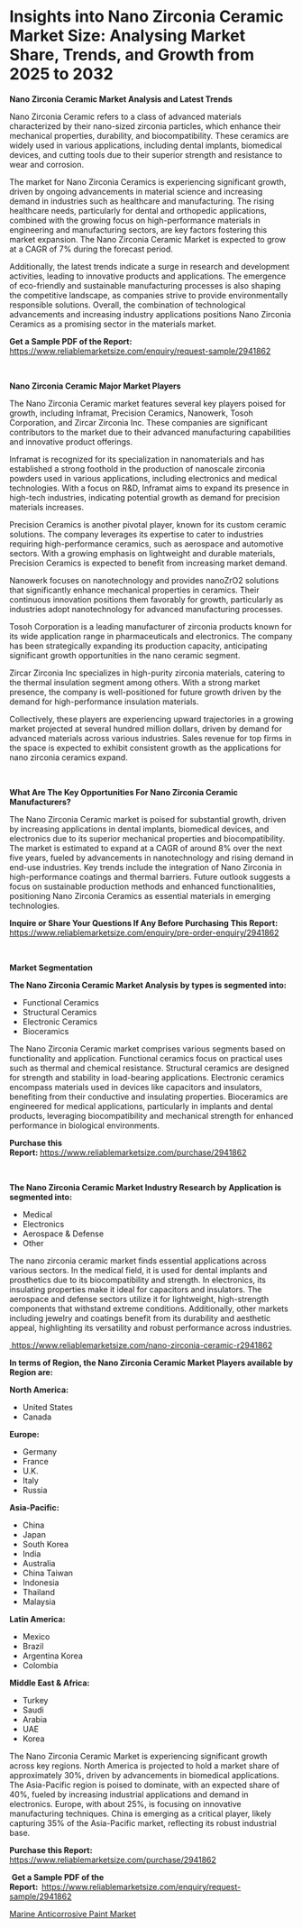 <p><h1>Insights into Nano Zirconia Ceramic Market Size: Analysing Market Share, Trends, and Growth from 2025 to 2032</h1></p><p><strong>Nano Zirconia Ceramic Market Analysis and Latest Trends</strong></p>
<p><p>Nano Zirconia Ceramic refers to a class of advanced materials characterized by their nano-sized zirconia particles, which enhance their mechanical properties, durability, and biocompatibility. These ceramics are widely used in various applications, including dental implants, biomedical devices, and cutting tools due to their superior strength and resistance to wear and corrosion.</p><p>The market for Nano Zirconia Ceramics is experiencing significant growth, driven by ongoing advancements in material science and increasing demand in industries such as healthcare and manufacturing. The rising healthcare needs, particularly for dental and orthopedic applications, combined with the growing focus on high-performance materials in engineering and manufacturing sectors, are key factors fostering this market expansion. The Nano Zirconia Ceramic Market is expected to grow at a CAGR of 7% during the forecast period.</p><p>Additionally, the latest trends indicate a surge in research and development activities, leading to innovative products and applications. The emergence of eco-friendly and sustainable manufacturing processes is also shaping the competitive landscape, as companies strive to provide environmentally responsible solutions. Overall, the combination of technological advancements and increasing industry applications positions Nano Zirconia Ceramics as a promising sector in the materials market.</p></p>
<p><strong>Get a Sample PDF of the Report:&nbsp;</strong> <a href="https://www.reliablemarketsize.com/enquiry/request-sample/2941862?utm_campaign=2450&utm_medium=2&utm_source=Github&utm_content=ia&utm_term=15032025&utm_id=nano-zirconia-ceramic">https://www.reliablemarketsize.com/enquiry/request-sample/2941862</a></p>
<p>&nbsp;</p>
<p><strong>Nano Zirconia Ceramic Major Market Players</strong></p>
<p><p>The Nano Zirconia Ceramic market features several key players poised for growth, including Inframat, Precision Ceramics, Nanowerk, Tosoh Corporation, and Zircar Zirconia Inc. These companies are significant contributors to the market due to their advanced manufacturing capabilities and innovative product offerings.</p><p>Inframat is recognized for its specialization in nanomaterials and has established a strong foothold in the production of nanoscale zirconia powders used in various applications, including electronics and medical technologies. With a focus on R&D, Inframat aims to expand its presence in high-tech industries, indicating potential growth as demand for precision materials increases.</p><p>Precision Ceramics is another pivotal player, known for its custom ceramic solutions. The company leverages its expertise to cater to industries requiring high-performance ceramics, such as aerospace and automotive sectors. With a growing emphasis on lightweight and durable materials, Precision Ceramics is expected to benefit from increasing market demand.</p><p>Nanowerk focuses on nanotechnology and provides nanoZrO2 solutions that significantly enhance mechanical properties in ceramics. Their continuous innovation positions them favorably for growth, particularly as industries adopt nanotechnology for advanced manufacturing processes.</p><p>Tosoh Corporation is a leading manufacturer of zirconia products known for its wide application range in pharmaceuticals and electronics. The company has been strategically expanding its production capacity, anticipating significant growth opportunities in the nano ceramic segment.</p><p>Zircar Zirconia Inc specializes in high-purity zirconia materials, catering to the thermal insulation segment among others. With a strong market presence, the company is well-positioned for future growth driven by the demand for high-performance insulation materials.</p><p>Collectively, these players are experiencing upward trajectories in a growing market projected at several hundred million dollars, driven by demand for advanced materials across various industries. Sales revenue for top firms in the space is expected to exhibit consistent growth as the applications for nano zirconia ceramics expand.</p></p>
<p>&nbsp;</p>
<p><strong>What Are The Key Opportunities For Nano Zirconia Ceramic Manufacturers?</strong></p>
<p><p>The Nano Zirconia Ceramic market is poised for substantial growth, driven by increasing applications in dental implants, biomedical devices, and electronics due to its superior mechanical properties and biocompatibility. The market is estimated to expand at a CAGR of around 8% over the next five years, fueled by advancements in nanotechnology and rising demand in end-use industries. Key trends include the integration of Nano Zirconia in high-performance coatings and thermal barriers. Future outlook suggests a focus on sustainable production methods and enhanced functionalities, positioning Nano Zirconia Ceramics as essential materials in emerging technologies.</p></p>
<p><strong>Inquire or Share Your Questions If Any Before Purchasing This Report:</strong> <a href="https://www.reliablemarketsize.com/enquiry/pre-order-enquiry/2941862?utm_campaign=2450&utm_medium=2&utm_source=Github&utm_content=ia&utm_term=15032025&utm_id=nano-zirconia-ceramic">https://www.reliablemarketsize.com/enquiry/pre-order-enquiry/2941862</a></p>
<p>&nbsp;</p>
<p><strong>Market Segmentation</strong></p>
<p><strong>The Nano Zirconia Ceramic Market Analysis by types is segmented into:</strong></p>
<p><ul><li>Functional Ceramics</li><li>Structural Ceramics</li><li>Electronic Ceramics</li><li>Bioceramics</li></ul></p>
<p><p>The Nano Zirconia Ceramic market comprises various segments based on functionality and application. Functional ceramics focus on practical uses such as thermal and chemical resistance. Structural ceramics are designed for strength and stability in load-bearing applications. Electronic ceramics encompass materials used in devices like capacitors and insulators, benefiting from their conductive and insulating properties. Bioceramics are engineered for medical applications, particularly in implants and dental products, leveraging biocompatibility and mechanical strength for enhanced performance in biological environments.</p></p>
<p><strong>Purchase this Report:&nbsp;</strong><a href="https://www.reliablemarketsize.com/purchase/2941862?utm_campaign=2450&utm_medium=2&utm_source=Github&utm_content=ia&utm_term=15032025&utm_id=nano-zirconia-ceramic">https://www.reliablemarketsize.com/purchase/2941862</a></p>
<p>&nbsp;</p>
<p><strong>The Nano Zirconia Ceramic Market Industry Research by Application is segmented into:</strong></p>
<p><ul><li>Medical</li><li>Electronics</li><li>Aerospace & Defense</li><li>Other</li></ul></p>
<p><p>The nano zirconia ceramic market finds essential applications across various sectors. In the medical field, it is used for dental implants and prosthetics due to its biocompatibility and strength. In electronics, its insulating properties make it ideal for capacitors and insulators. The aerospace and defense sectors utilize it for lightweight, high-strength components that withstand extreme conditions. Additionally, other markets including jewelry and coatings benefit from its durability and aesthetic appeal, highlighting its versatility and robust performance across industries.</p></p>
<p><a href="https://www.reliablemarketsize.com/nano-zirconia-ceramic-r2941862?utm_campaign=2450&utm_medium=2&utm_source=Github&utm_content=ia&utm_term=15032025&utm_id=nano-zirconia-ceramic">&nbsp;https://www.reliablemarketsize.com/nano-zirconia-ceramic-r2941862</a></p>
<p><strong>In terms of Region, the Nano Zirconia Ceramic Market Players available by Region are:</strong></p>
<p>
    <p> <strong> North America: </strong>
        <ul>
            <li>United States</li>
            <li>Canada</li>
        </ul>
        </p> 
    <p> <strong> Europe: </strong>
        <ul>
            <li>Germany</li>
            <li>France</li>
            <li>U.K.</li>
            <li>Italy</li>
            <li>Russia</li>
        </ul>
        </p> 
    <p> <strong> Asia-Pacific: </strong>
        <ul>
            <li>China</li>
            <li>Japan</li>
            <li>South Korea</li>
            <li>India</li>
            <li>Australia</li>
            <li>China Taiwan</li>
            <li>Indonesia</li>
            <li>Thailand</li>
            <li>Malaysia</li>
        </ul>
        </p> 
    <p> <strong> Latin America: </strong>
        <ul>
            <li>Mexico</li>
            <li>Brazil</li>
            <li>Argentina Korea</li>
            <li>Colombia</li>
        </ul>
        </p> 
    <p> <strong> Middle East & Africa: </strong>
        <ul>
            <li>Turkey</li>
            <li>Saudi</li>
            <li>Arabia</li>
            <li>UAE</li>
            <li>Korea</li>
        </ul>
    </p>
    </p>
<p><p>The Nano Zirconia Ceramic Market is experiencing significant growth across key regions. North America is projected to hold a market share of approximately 30%, driven by advancements in biomedical applications. The Asia-Pacific region is poised to dominate, with an expected share of 40%, fueled by increasing industrial applications and demand in electronics. Europe, with about 25%, is focusing on innovative manufacturing techniques. China is emerging as a critical player, likely capturing 35% of the Asia-Pacific market, reflecting its robust industrial base.</p></p>
<p><strong>Purchase this Report: </strong><a href="https://www.reliablemarketsize.com/purchase/2941862?utm_campaign=2450&utm_medium=2&utm_source=Github&utm_content=ia&utm_term=15032025&utm_id=nano-zirconia-ceramic">https://www.reliablemarketsize.com/purchase/2941862</a></p>
<p>&nbsp;<strong>Get a Sample PDF of the Report:&nbsp;&nbsp;</strong><a href="https://www.reliablemarketsize.com/enquiry/request-sample/2941862?utm_campaign=2450&utm_medium=2&utm_source=Github&utm_content=ia&utm_term=15032025&utm_id=nano-zirconia-ceramic">https://www.reliablemarketsize.com/enquiry/request-sample/2941862</a></p>
<p><strong></strong></p>
<p><p><a href="https://github.com/boitafbg/Market-Research-Report-List-1/blob/main/marine-anticorrosive-paint-market.md?utm_campaign=2450&utm_medium=2&utm_source=Github&utm_content=ia&utm_term=15032025&utm_id=nano-zirconia-ceramic">Marine Anticorrosive Paint Market</a></p></p>